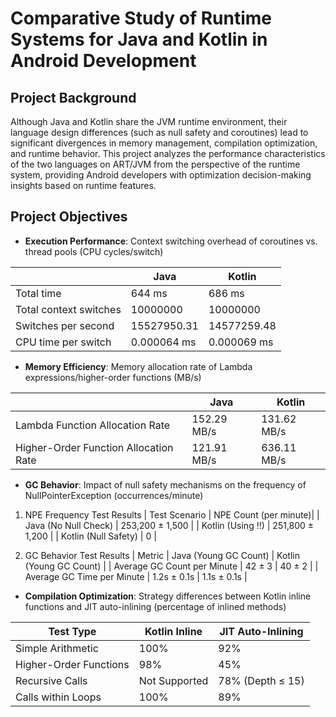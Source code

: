 # Comparative Study of Runtime Systems for Java and Kotlin in Android Development
## Project Background
Although Java and Kotlin share the JVM runtime environment, their language design differences (such as null safety and coroutines) lead to significant divergences in memory management, compilation optimization, and runtime behavior. This project analyzes the performance characteristics of the two languages on ART/JVM from the perspective of the runtime system, providing Android developers with optimization decision-making insights based on runtime features.

## Project Objectives
- **Execution Performance**: Context switching overhead of coroutines vs. thread pools (CPU cycles/switch)

| | Java | Kotlin | 
| --- | --- | --- |
| Total time | 644 ms | 686 ms |
| Total context switches | 10000000 | 10000000 |
| Switches per second | 15527950.31 | 14577259.48 |
| CPU time per switch | 0.000064 ms | 0.000069 ms |
- **Memory Efficiency**: Memory allocation rate of Lambda expressions/higher-order functions (MB/s)

| | Java | Kotlin | 
| --- | --- | --- |
| Lambda Function Allocation Rate | 152.29 MB/s | 131.62 MB/s |
| Higher-Order Function Allocation Rate | 121.91 MB/s | 636.11 MB/s |
- **GC Behavior**: Impact of null safety mechanisms on the frequency of NullPointerException (occurrences/minute)

1. NPE Frequency Test Results
| Test Scenario | NPE Count (per minute)|
| Java (No Null Check) |  253,200 ± 1,500 |
| Kotlin (Using !!)	| 251,800 ± 1,200 |
| Kotlin (Null Safety) |	0 |

2. GC Behavior Test Results
| Metric |	Java (Young GC Count) |	Kotlin (Young GC Count) |
| Average GC Count per Minute |	42 ± 3 |	40 ± 2 |
| Average GC Time per Minute |	1.2s ± 0.1s |	1.1s ± 0.1s |

- **Compilation Optimization**: Strategy differences between Kotlin inline functions and JIT auto-inlining (percentage of inlined methods)

| Test Type          | Kotlin Inline | JIT Auto-Inlining |
|--------------------|---------------|-------------------|
| Simple Arithmetic  | 100%          | 92%              |
| Higher-Order Functions | 98%       | 45%              |
| Recursive Calls    | Not Supported | 78% (Depth ≤ 15) |
| Calls within Loops | 100%          | 89%              |

